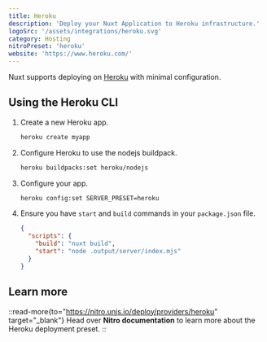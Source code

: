 ```yaml
---
title: Heroku
description: 'Deploy your Nuxt Application to Heroku infrastructure.'
logoSrc: '/assets/integrations/heroku.svg'
category: Hosting
nitroPreset: 'heroku'
website: 'https://www.heroku.com/'
---
```


Nuxt supports deploying on [Heroku](https://heroku.com/) with minimal configuration.

## Using the Heroku CLI

1. Create a new Heroku app.

    ```bash [Terminal]
    heroku create myapp
    ```

2. Configure Heroku to use the nodejs buildpack.

    ```bash [Terminal]
    heroku buildpacks:set heroku/nodejs
    ```

3. Configure your app.

    ```bash [Terminal]
    heroku config:set SERVER_PRESET=heroku
    ```

4. Ensure you have `start` and `build` commands in your `package.json` file.

    ```json [package.json]
    {
      "scripts": {
        "build": "nuxt build",
        "start": "node .output/server/index.mjs"
      }
    }
    ```

## Learn more

::read-more{to="https://nitro.unjs.io/deploy/providers/heroku" target="_blank"}
Head over **Nitro documentation** to learn more about the Heroku deployment preset.
::

